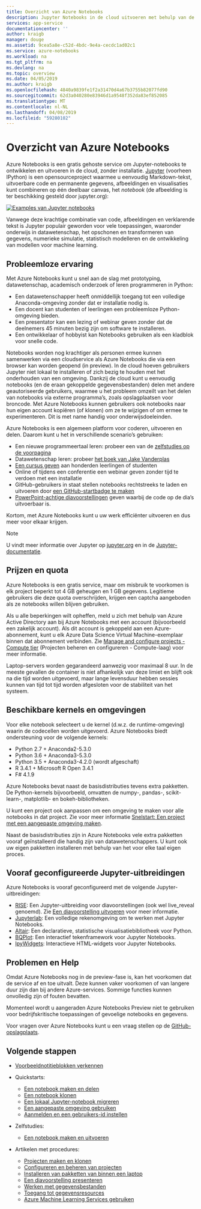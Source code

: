 ```yaml
---
title: Overzicht van Azure Notebooks
description: Jupyter Notebooks in de cloud uitvoeren met behulp van de gratis Azure Notebooks-service, waarvoor geen installatie of configuratie is vereist.
services: app-service
documentationcenter: ''
author: kraigb
manager: douge
ms.assetid: 9cea5a8e-c52d-4bdc-9e4a-cecdc1ad02c1
ms.service: azure-notebooks
ms.workload: na
ms.tgt_pltfrm: na
ms.devlang: na
ms.topic: overview
ms.date: 04/05/2019
ms.author: kraigb
ms.openlocfilehash: 4840a9839fe1f2a31470d4a67b3755b82077fd90
ms.sourcegitcommit: 62d3a040280e83946d1a9548f352da83ef852085
ms.translationtype: MT
ms.contentlocale: nl-NL
ms.lasthandoff: 04/08/2019
ms.locfileid: "59280102"
---
```

# <a name="overview-of-azure-notebooks"></a>Overzicht van Azure Notebooks

Azure Notebooks is een gratis gehoste service om Jupyter-notebooks te ontwikkelen en uitvoeren in de cloud, zonder installatie. [Jupyter](https://jupyter.org/) (voorheen IPython) is een opensourceproject waarmee u eenvoudig Markdown-tekst, uitvoerbare code en permanente gegevens, afbeeldingen en visualisaties kunt combineren op één deelbaar canvas, het *notebook* (de afbeelding is ter beschikking gesteld door jupyter.org):

[![Examples van Jupyter notebooks](https://jupyter.org/assets/jupyterpreview.png)](https://jupyter.org/assets/jupyterpreview.png#lightbox)

Vanwege deze krachtige combinatie van code, afbeeldingen en verklarende tekst is Jupyter populair geworden voor vele toepassingen, waaronder onderwijs in datawetenschap, het opschonen en transformeren van gegevens, numerieke simulatie, statistisch modelleren en de ontwikkeling van modellen voor machine learning.

## <a name="hassle-free-experience"></a>Probleemloze ervaring

Met Azure Notebooks kunt u snel aan de slag met prototyping, datawetenschap, academisch onderzoek of leren programmeren in Python:

- Een datawetenschapper heeft onmiddellijk toegang tot een volledige Anaconda-omgeving zonder dat er installatie nodig is.
- Een docent kan studenten of leerlingen een probleemloze Python-omgeving bieden.
- Een presentator kan een lezing of webinar geven zonder dat de deelnemers 45 minuten bezig zijn om software te installeren.
- Een ontwikkelaar of hobbyist kan Notebooks gebruiken als een kladblok voor snelle code.

Notebooks worden nog krachtiger als personen ermee kunnen samenwerken via een cloudservice als Azure Notebooks die via een browser kan worden geopend (in preview). In de cloud hoeven gebruikers Jupyter niet lokaal te installeren of zich bezig te houden met het onderhouden van een omgeving. Dankzij de cloud kunt u eenvoudig notebooks (en de eraan gekoppelde gegevensbestanden) delen met andere geautoriseerde gebruikers, waarmee u het probleem omzeilt van het delen van notebooks via externe programma’s, zoals opslagplaatsen voor broncode. Met Azure Notebooks kunnen gebruikers ook notebooks naar hun eigen account kopiëren (of klonen) om ze te wijzigen of om ermee te experimenteren. Dit is met name handig voor onderwijsdoeleinden.

Azure Notebooks is een algemeen platform voor coderen, uitvoeren en delen. Daarom kunt u het in verschillende scenario’s gebruiken:

- Een nieuwe programmeertaal leren: probeer een van de [zelfstudies op de voorpagina](https://notebooks.azure.com/Microsoft/projects/samples/html/Introduction%20to%20Python.ipynb)
- Datawetenschap leren: probeer [het boek van Jake Vanderplas](https://notebooks.azure.com/jakevdp/projects/PythonDataScienceHandbook)
- [Een cursus geven](https://notebooks.azure.com/garth-wells/projects/CUED-IA-Computing-Michaelmas) aan honderden leerlingen of studenten
- Online of tijdens een conferentie een webinar geven zonder tijd te verdoen met een installatie 
- GitHub-gebruikers in staat stellen notebooks rechtstreeks te laden en uitvoeren door [een GitHub-startbadge te maken](https://notebooks.azure.com/help/projects/sharing/create-a-github-badge)
- [PowerPoint-achtige diavoorstellingen](https://notebooks.azure.com/help/jupyter-notebooks/slides) geven waarbij de code op de dia’s uitvoerbaar is.

Kortom, met Azure Notebooks kunt u uw werk efficiënter uitvoeren en dus meer voor elkaar krijgen.

> [!Note]
> U vindt meer informatie over Jupyter op [jupyter.org](https://jupyter.org/) en in de [Jupyter-documentatie](https://jupyter-notebook.readthedocs.io/en/latest/).

## <a name="pricing-and-quotas"></a>Prijzen en quota

Azure Notebooks is een gratis service, maar om misbruik te voorkomen is elk project beperkt tot 4 GB geheugen en 1 GB gegevens. Legitieme gebruikers die deze quota overschrijden, krijgen een captcha aangeboden als ze notebooks willen blijven gebruiken.

Als u alle beperkingen wilt opheffen, meld u zich met behulp van Azure Active Directory aan bij Azure Notebooks met een account (bijvoorbeeld een zakelijk account). Als dit account is gekoppeld aan een Azure-abonnement, kunt u elk Azure Data Science Virtual Machine-exemplaar binnen dat abonnement verbinden. Zie [Manage and configure projects - Compute tier](configure-manage-azure-notebooks-projects.md#compute-tier) (Projecten beheren en configureren - Compute-laag) voor meer informatie.

Laptop-servers worden gegarandeerd aanwezig voor maximaal 8 uur. In de meeste gevallen de container is niet afhankelijk van deze limiet en blijft ook na die tijd worden uitgevoerd, maar lange levensduur hebben sessies kunnen van tijd tot tijd worden afgesloten voor de stabiliteit van het systeem.

## <a name="available-kernels-and-environments"></a>Beschikbare kernels en omgevingen

Voor elke notebook selecteert u de kernel (d.w.z. de runtime-omgeving) waarin de codecellen worden uitgevoerd. Azure Notebooks biedt ondersteuning voor de volgende kernels:

- Python 2.7 + Anaconda2-5.3.0
- Python 3.6 + Anaconda3-5.3.0
- Python 3.5 + Anaconda3-4.2.0 (wordt afgeschaft)
- R 3.4.1 + Microsoft R Open 3.4.1
- F# 4.1.9

Azure Notebooks bevat naast de basisdistributies tevens extra pakketten. De Python-kernels bijvoorbeeld, omvatten de numpy-, pandas-, scikit-learn-, matplotlib- en bokeh-bibliotheken.

U kunt een project ook aanpassen om een omgeving te maken voor alle notebooks in dat project. Zie voor meer informatie [Snelstart: Een project met een aangepaste omgeving maken](quickstart-create-jupyter-notebook-project-environment.md).

Naast de basisdistributies zijn in Azure Notebooks vele extra pakketten vooraf geïnstalleerd die handig zijn van datawetenschappers. U kunt ook uw eigen pakketten installeren met behulp van het voor elke taal eigen proces.

## <a name="pre-configured-jupyter-extensions"></a>Vooraf geconfigureerde Jupyter-uitbreidingen

Azure Notebooks is vooraf geconfigureerd met de volgende Jupyter-uitbreidingen:

- [RISE](https://github.com/damianavila/RISE): Een Jupyter-uitbreiding voor diavoorstellingen (ook wel live_reveal genoemd). Zie [Een diavoorstelling uitvoeren](present-jupyter-notebooks-slideshow.md) voor meer informatie.
- [Jupyterlab](https://github.com/jupyterlab/jupyterlab): Een volledige rekenomgeving om te werken met Jupyter Notebooks.
- [Altair](https://github.com/ellisonbg/altair): Een declaratieve, statistische visualisatiebibliotheek voor Python.
- [BQPlot](https://github.com/bloomberg/bqplot): Een interactief tekenframework voor Jupyter Notebooks.
- [IpyWidgets](https://github.com/jupyter-widgets/ipywidgets): Interactieve HTML-widgets voor Jupyter Notebooks.

## <a name="issues-and-getting-help"></a>Problemen en Help

Omdat Azure Notebooks nog in de preview-fase is, kan het voorkomen dat de service af en toe uitvalt. Deze kunnen vaker voorkomen of van langere duur zijn dan bij andere Azure-services. Sommige functies kunnen onvolledig zijn of fouten bevatten.

Momenteel wordt u aangeraden Azure Notebooks Preview niet te gebruiken voor bedrijfskritische toepassingen of gevoelige notebooks en gegevens.

Voor vragen over Azure Notebooks kunt u een vraag stellen op de [GitHub-opslagplaats](https://github.com/Microsoft/AzureNotebooks/issues).

## <a name="next-steps"></a>Volgende stappen  

- [Voorbeeldnotitieblokken verkennen](azure-notebooks-samples.md)

- Quickstarts:

  - [Een notebook maken en delen](quickstart-create-share-jupyter-notebook.md)
  - [Een notebook klonen](quickstart-clone-jupyter-notebook.md)
  - [Een lokaal Jupyter-notebook migreren](quickstart-migrate-local-jupyter-notebook.md)
  - [Een aangepaste omgeving gebruiken](quickstart-create-jupyter-notebook-project-environment.md)
  - [Aanmelden en een gebruikers-id instellen](quickstart-sign-in-azure-notebooks.md)

- Zelfstudies:

  - [Een notebook maken en uitvoeren](tutorial-create-run-jupyter-notebook.md  )

- Artikelen met procedures:
  
  - [Projecten maken en klonen](create-clone-jupyter-notebooks.md)
  - [Configureren en beheren van projecten](configure-manage-azure-notebooks-projects.md)
  - [Installeren van pakketten van binnen een laptop](install-packages-jupyter-notebook.md)
  - [Een diavoorstelling presenteren](present-jupyter-notebooks-slideshow.md)
  - [Werken met gegevensbestanden](work-with-project-data-files.md)
  - [Toegang tot gegevensresources](access-data-resources-jupyter-notebooks.md)
  - [Azure Machine Learning Services gebruiken](use-machine-learning-services-jupyter-notebooks.md)
